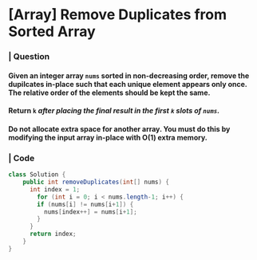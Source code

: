 # [Array] Remove Duplicates from Sorted Array

### | Question

#### Given an integer array `nums` sorted in non-decreasing order, remove the dupilcates in-place such that each unique element appears only once. The relative order of the elements should be kept the same. 

#### Return `k` *after placing the final result in the first `k` slots of `nums`.*

#### Do not allocate extra space for another array. You must do this by modifying the input array in-place with O(1) extra memory. 

### | Code

```java
class Solution {
    public int removeDuplicates(int[] nums) {
      int index = 1; 
   		for (int i = 0; i < nums.length-1; i++) {
        if (nums[i] != nums[i+1]) {
          nums[index++] = nums[i+1];
        }
      }
      return index; 
    }
}
```

